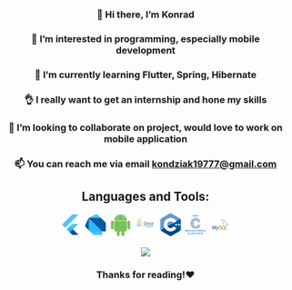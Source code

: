 <div align="center">
  
### 👋 Hi there, I’m Konrad
### 👀 I’m interested in programming, especially mobile development
### 🌱 I’m currently learning Flutter, Spring, Hibernate
### :ok_hand: I really want to get an internship and hone my skills
### 💞️ I’m looking to collaborate on project, would love to work on mobile application
### 📫 You can reach me via email kondziak19777@gmail.com


## Languages and Tools: 

<code><img height="40" src="https://raw.githubusercontent.com/github/explore/80688e429a7d4ef2fca1e82350fe8e3517d3494d/topics/flutter/flutter.png"></code>
<code><img height="40" src="https://raw.githubusercontent.com/github/explore/80688e429a7d4ef2fca1e82350fe8e3517d3494d/topics/dart/dart.png"></code>
<code><img height="40" src="https://raw.githubusercontent.com/github/explore/80688e429a7d4ef2fca1e82350fe8e3517d3494d/topics/android/android.png"></code>
<code><img height="40" src="https://raw.githubusercontent.com/github/explore/80688e429a7d4ef2fca1e82350fe8e3517d3494d/topics/java/java.png"></code>
<code><img height="40" src="https://raw.githubusercontent.com/github/explore/80688e429a7d4ef2fca1e82350fe8e3517d3494d/topics/cpp/cpp.png"></code>
<code><img height="40" src="https://raw.githubusercontent.com/github/explore/80688e429a7d4ef2fca1e82350fe8e3517d3494d/topics/c/c.png"></code>
<code><img height="40" src="https://raw.githubusercontent.com/github/explore/80688e429a7d4ef2fca1e82350fe8e3517d3494d/topics/mysql/mysql.png"></code>

<a href="https://github.com/kondziak">
  <img align="center" height="440" src="https://github-readme-stats.vercel.app/api/top-langs/?username=kondziak&theme=light&hide_langs_below=2" />
</a>

### Thanks for reading!❤️

</div>
